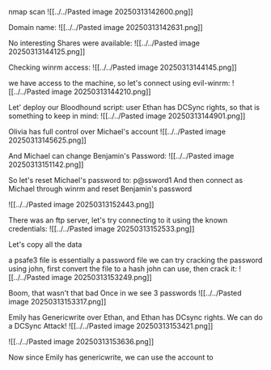 nmap scan
![[../../Pasted image 20250313142600.png]]


Domain name:
![[../../Pasted image 20250313142631.png]]


No interesting Shares were available:
![[../../Pasted image 20250313144125.png]]

Checking winrm access:
![[../../Pasted image 20250313144145.png]]

we have access to the machine, so let's connect using evil-winrm:
![[../../Pasted image 20250313144210.png]]



Let' deploy our Bloodhound script:
user Ethan has DCSync rights, so that is something to keep in mind:
![[../../Pasted image 20250313144901.png]]


Olivia has full control over Michael's account
![[../../Pasted image 20250313145625.png]]

And Michael can change Benjamin's Password:
![[../../Pasted image 20250313151142.png]]

So let's reset Michael's password to: p@ssword1
And then connect as Michael through winrm and reset Benjamin's password

![[../../Pasted image 20250313152443.png]]

There was an ftp server, let's try connecting to it using the known credentials:
![[../../Pasted image 20250313152533.png]]


Let's copy all the data

a psafe3 file is essentially a password file
we can try cracking the password using john, first convert the file to a hash john can use, then crack it:
![[../../Pasted image 20250313153249.png]]


Boom, that wasn't that bad 
Once in we see 3 passwords 
![[../../Pasted image 20250313153317.png]]

Emily has Genericwrite over Ethan, and Ethan has DCsync rights. We can do a DCSync Attack!
![[../../Pasted image 20250313153421.png]]

![[../../Pasted image 20250313153636.png]]

Now since Emily has genericwrite, we can use the account to 